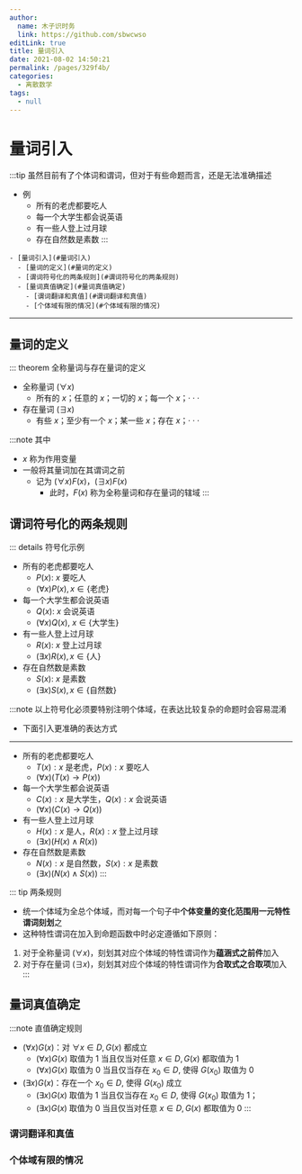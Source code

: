 ```yaml
---
author: 
  name: 木子识时务
  link: https://github.com/sbwcwso
editLink: true
title: 量词引入
date: 2021-08-02 14:50:21
permalink: /pages/329f4b/
categories: 
  - 离散数学
tags: 
  - null
---
```


# 量词引入

:::tip 虽然目前有了个体词和谓词，但对于有些命题而言，还是无法准确描述
* 例
  * 所有的老虎都要吃人
  * 每一个大学生都会说英语
  * 有一些人登上过月球
  * 存在自然数是素数
:::

<!-- more -->

```markmap
- [量词引入](#量词引入)
  - [量词的定义](#量词的定义)
  - [谓词符号化的两条规则](#谓词符号化的两条规则)
  - [量词真值确定](#量词真值确定)
    - [谓词翻译和真值](#谓词翻译和真值)
    - [个体域有限的情况](#个体域有限的情况)
```

---

## 量词的定义

::: theorem 全称量词与存在量词的定义
* 全称量词 ($∀x$)
  * 所有的 $x$；任意的 $x$；一切的 $x$；每一个 $x$；· · ·
* 存在量词 ($∃x$)
  * 有些 $x$；至少有一个 $x$；某一些 $x$；存在 $x$；· · ·

:::note 其中
* $x$ 称为作用变量
* 一般将其量词加在其谓词之前
  * 记为 $(∀x)F(x)，(∃x)F(x)$
    * 此时，$F(x)$ 称为全称量词和存在量词的辖域
:::


## 谓词符号化的两条规则

::: details 符号化示例
* 所有的老虎都要吃人
  * $P(x)$: $x$ 要吃人
  * $(∀x)P(x),x ∈\{\text{老虎}\}$
* 每一个大学生都会说英语
  * $Q(x)$: $x$ 会说英语
  * $(∀x)Q(x)$, $x ∈\{\text{大学生}\}$
* 有一些人登上过月球
  * $R(x)$: $x$ 登上过月球
  * $(∃x)R(x),x ∈\{\text{人}\}$
* 存在自然数是素数
  * $S(x)$: $x$ 是素数
  * $(∃x)S(x),x ∈\{\text{自然数}\}$

:::note 以上符号化必须要特别注明个体域，在表达比较复杂的命题时会容易混淆
* 下面引入更准确的表达方式

---

* 所有的老虎都要吃人
  * $T(x):x\ \text{是老虎}，P(x):x\ \text{要吃人}$
  * $(∀x)(T(x) → P(x))$
* 每一个大学生都会说英语
  * $C(x):x\ \text{是大学生}，Q(x):x\ \text{会说英语}$
  * $(∀x)(C(x) → Q(x))$
* 有一些人登上过月球
  * $H(x):x \ \text{是人}，R(x):x\ \text{登上过月球}$
  * $(∃x)(H(x) ∧ R(x))$
* 存在自然数是素数
  * $N(x):x\ \text{是自然数}，S(x):x\ \text{是素数}$
  * $(∃x)(N(x) ∧ S(x))$
:::

::: tip 两条规则
* 统一个体域为全总个体域，而对每一个句子中**个体变量的变化范围用一元特性谓词刻划**之
* 这种特性谓词在加入到命题函数中时必定遵循如下原则：
1. 对于全称量词 ($∀x$)，刻划其对应个体域的特性谓词作为**蕴涵式之前件**加入
2. 对于存在量词 ($∃x$)，刻划其对应个体域的特性谓词作为**合取式之合取项**加入
:::


## 量词真值确定

:::note 直值确定规则
* $(∀x)G(x)$：对 $∀ x  ∈ D,G(x)$ 都成立
  * $(∀x)G(x)$ 取值为 $1$ 当且仅当对任意 $x ∈ D,G(x)$ 都取值为 $1$
  * $(∀x)G(x)$ 取值为 $0$ 当且仅当存在 $x_0 ∈ D$, 使得 $G(x_0)$ 取值为 $0$
* $(∃x)G(x)$：存在一个 $x_0 ∈ D$, 使得 $G(x_0)$ 成立
  * $(∃x)G(x)$ 取值为 $1$ 当且仅当存在 $x_0 ∈ D$, 使得 $G(x_0)$ 取值为 $1$；
  * $(∃x)G(x)$ 取值为 $0$ 当且仅当对任意 $x ∈ D,G(x)$ 都取值为 $0$
:::



### 谓词翻译和真值



### 个体域有限的情况
